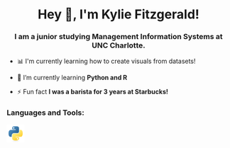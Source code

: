 <h1 align="center">Hey 👋, I'm Kylie Fitzgerald!</h1>
<h3 align="center">I am a junior studying Management Information Systems at UNC Charlotte.</h3>

- :bar_chart: I'm currently learning how to create visuals from datasets!

- 🌱 I’m currently learning **Python and R**

- ⚡ Fun fact **I was a barista for 3 years at Starbucks!**

<h3 align="left">Languages and Tools:</h3>
<p align="left"> <a href="https://www.python.org" target="_blank" rel="noreferrer"> <img src="https://raw.githubusercontent.com/devicons/devicon/master/icons/python/python-original.svg" alt="python" width="40" height="40"/> </a> </p>
